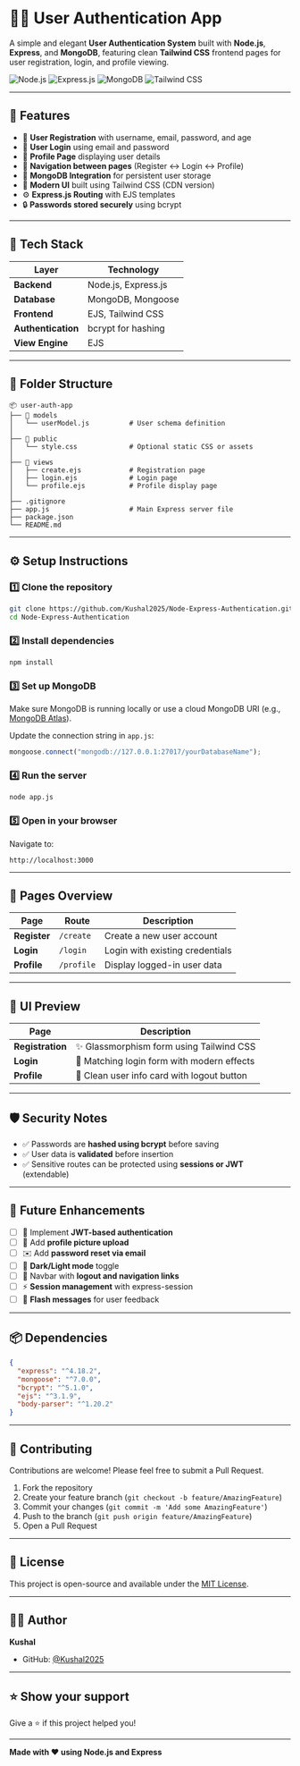 # 🧑‍💻 User Authentication App

A simple and elegant **User Authentication System** built with **Node.js**, **Express**, and **MongoDB**, featuring clean **Tailwind CSS** frontend pages for user registration, login, and profile viewing.

![Node.js](https://img.shields.io/badge/Node.js-339933?style=for-the-badge&logo=nodedotjs&logoColor=white)
![Express.js](https://img.shields.io/badge/Express.js-000000?style=for-the-badge&logo=express&logoColor=white)
![MongoDB](https://img.shields.io/badge/MongoDB-47A248?style=for-the-badge&logo=mongodb&logoColor=white)
![Tailwind CSS](https://img.shields.io/badge/Tailwind_CSS-38B2AC?style=for-the-badge&logo=tailwind-css&logoColor=white)

---

## 🚀 Features

- 🔐 **User Registration** with username, email, password, and age
- 🔑 **User Login** using email and password
- 👤 **Profile Page** displaying user details
- 🧭 **Navigation between pages** (Register ↔ Login ↔ Profile)
- 💾 **MongoDB Integration** for persistent user storage
- 🎨 **Modern UI** built using Tailwind CSS (CDN version)
- ⚙️ **Express.js Routing** with EJS templates
- 🔒 **Passwords stored securely** using bcrypt

---

## 🧱 Tech Stack

| Layer | Technology |
|-------|------------|
| **Backend** | Node.js, Express.js |
| **Database** | MongoDB, Mongoose |
| **Frontend** | EJS, Tailwind CSS |
| **Authentication** | bcrypt for hashing |
| **View Engine** | EJS |

---

## 📁 Folder Structure

```
📦 user-auth-app
├── 📂 models
│   └── userModel.js          # User schema definition
│
├── 📂 public
│   └── style.css             # Optional static CSS or assets
│
├── 📂 views
│   ├── create.ejs            # Registration page
│   ├── login.ejs             # Login page
│   └── profile.ejs           # Profile display page
│
├── .gitignore
├── app.js                    # Main Express server file
├── package.json
└── README.md
```

---

## ⚙️ Setup Instructions

### 1️⃣ Clone the repository

```bash
git clone https://github.com/Kushal2025/Node-Express-Authentication.git
cd Node-Express-Authentication
```

### 2️⃣ Install dependencies

```bash
npm install
```

### 3️⃣ Set up MongoDB

Make sure MongoDB is running locally or use a cloud MongoDB URI (e.g., [MongoDB Atlas](https://www.mongodb.com/cloud/atlas)).

Update the connection string in `app.js`:

```javascript
mongoose.connect("mongodb://127.0.0.1:27017/yourDatabaseName");
```

### 4️⃣ Run the server

```bash
node app.js
```

### 5️⃣ Open in your browser

Navigate to:

```
http://localhost:3000
```

---

## 🧩 Pages Overview

| Page | Route | Description |
|------|-------|-------------|
| **Register** | `/create` | Create a new user account |
| **Login** | `/login` | Login with existing credentials |
| **Profile** | `/profile` | Display logged-in user data |

---

## 🎨 UI Preview

| Page | Description |
|------|-------------|
| **Registration** | ✨ Glassmorphism form using Tailwind CSS |
| **Login** | 🔐 Matching login form with modern effects |
| **Profile** | 👤 Clean user info card with logout button |

---

## 🛡️ Security Notes

- ✅ Passwords are **hashed using bcrypt** before saving
- ✅ User data is **validated** before insertion
- ✅ Sensitive routes can be protected using **sessions or JWT** (extendable)

---

## 🔮 Future Enhancements

- [ ] 🔄 Implement **JWT-based authentication**
- [ ] 📸 Add **profile picture upload**
- [ ] ✉️ Add **password reset via email**
- [ ] 🌙 **Dark/Light mode** toggle
- [ ] 🧭 Navbar with **logout and navigation links**
- [ ] ⚡ **Session management** with express-session
- [ ] 🔔 **Flash messages** for user feedback

---

## 📦 Dependencies

```json
{
  "express": "^4.18.2",
  "mongoose": "^7.0.0",
  "bcrypt": "^5.1.0",
  "ejs": "^3.1.9",
  "body-parser": "^1.20.2"
}
```

---

## 🤝 Contributing

Contributions are welcome! Please feel free to submit a Pull Request.

1. Fork the repository
2. Create your feature branch (`git checkout -b feature/AmazingFeature`)
3. Commit your changes (`git commit -m 'Add some AmazingFeature'`)
4. Push to the branch (`git push origin feature/AmazingFeature`)
5. Open a Pull Request

---

## 📜 License

This project is open-source and available under the [MIT License](LICENSE).

---

## 👨‍💻 Author

**Kushal**

- GitHub: [@Kushal2025](https://github.com/Kushal2025)

---

## ⭐ Show your support

Give a ⭐️ if this project helped you!

---

**Made with ❤️ using Node.js and Express**
